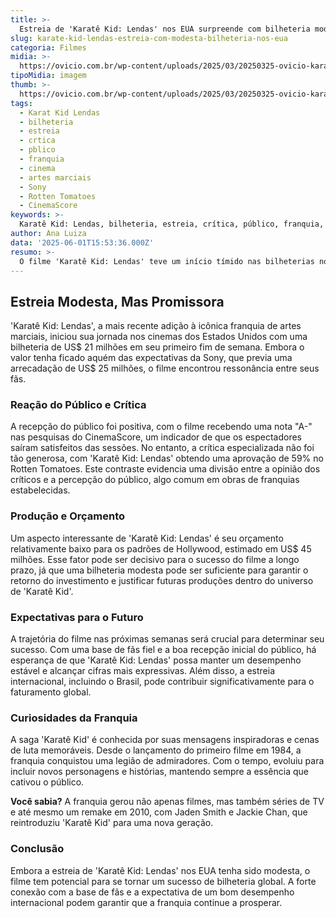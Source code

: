 ```yaml
---
title: >-
  Estreia de 'Karatê Kid: Lendas' nos EUA surpreende com bilheteria modesta
slug: karate-kid-lendas-estreia-com-modesta-bilheteria-nos-eua
categoria: Filmes
midia: >-
  https://ovicio.com.br/wp-content/uploads/2025/03/20250325-ovicio-karate-kid-lendas-filme.webp
tipoMidia: imagem
thumb: >-
  https://ovicio.com.br/wp-content/uploads/2025/03/20250325-ovicio-karate-kid-lendas-filme.webp
tags:
  - Karat Kid Lendas
  - bilheteria
  - estreia
  - crtica
  - pblico
  - franquia
  - cinema
  - artes marciais
  - Sony
  - Rotten Tomatoes
  - CinemaScore
keywords: >-
  Karatê Kid: Lendas, bilheteria, estreia, crítica, público, franquia, cinema, artes marciais, Sony, Rotten Tomatoes, CinemaScore
author: Ana Luiza
data: '2025-06-01T15:53:36.000Z'
resumo: >-
  O filme 'Karatê Kid: Lendas' teve um início tímido nas bilheterias norte-americanas, arrecadando menos que o esperado. Apesar disso, a aprovação do público sugere um possível fôlego nas próximas semanas.
---
```


## Estreia Modesta, Mas Promissora

'Karatê Kid: Lendas', a mais recente adição à icônica franquia de artes marciais, iniciou sua jornada nos cinemas dos Estados Unidos com uma bilheteria de US$ 21 milhões em seu primeiro fim de semana. Embora o valor tenha ficado aquém das expectativas da Sony, que previa uma arrecadação de US$ 25 milhões, o filme encontrou ressonância entre seus fãs.

### Reação do Público e Crítica

A recepção do público foi positiva, com o filme recebendo uma nota "A-" nas pesquisas do CinemaScore, um indicador de que os espectadores saíram satisfeitos das sessões. No entanto, a crítica especializada não foi tão generosa, com 'Karatê Kid: Lendas' obtendo uma aprovação de 59% no Rotten Tomatoes. Este contraste evidencia uma divisão entre a opinião dos críticos e a percepção do público, algo comum em obras de franquias estabelecidas.

### Produção e Orçamento

Um aspecto interessante de 'Karatê Kid: Lendas' é seu orçamento relativamente baixo para os padrões de Hollywood, estimado em US$ 45 milhões. Esse fator pode ser decisivo para o sucesso do filme a longo prazo, já que uma bilheteria modesta pode ser suficiente para garantir o retorno do investimento e justificar futuras produções dentro do universo de 'Karatê Kid'.

### Expectativas para o Futuro

A trajetória do filme nas próximas semanas será crucial para determinar seu sucesso. Com uma base de fãs fiel e a boa recepção inicial do público, há esperança de que 'Karatê Kid: Lendas' possa manter um desempenho estável e alcançar cifras mais expressivas. Além disso, a estreia internacional, incluindo o Brasil, pode contribuir significativamente para o faturamento global.

### Curiosidades da Franquia

A saga 'Karatê Kid' é conhecida por suas mensagens inspiradoras e cenas de luta memoráveis. Desde o lançamento do primeiro filme em 1984, a franquia conquistou uma legião de admiradores. Com o tempo, evoluiu para incluir novos personagens e histórias, mantendo sempre a essência que cativou o público.

**Você sabia?** A franquia gerou não apenas filmes, mas também séries de TV e até mesmo um remake em 2010, com Jaden Smith e Jackie Chan, que reintroduziu 'Karatê Kid' para uma nova geração.

### Conclusão

Embora a estreia de 'Karatê Kid: Lendas' nos EUA tenha sido modesta, o filme tem potencial para se tornar um sucesso de bilheteria global. A forte conexão com a base de fãs e a expectativa de um bom desempenho internacional podem garantir que a franquia continue a prosperar.

